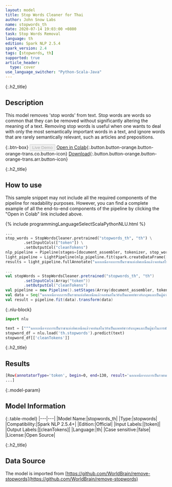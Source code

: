 ```yaml
---
layout: model
title: Stop Words Cleaner for Thai
author: John Snow Labs
name: stopwords_th
date: 2020-07-14 19:03:00 +0800
task: Stop Words Removal
language: th
edition: Spark NLP 2.5.4
spark_version: 2.4
tags: [stopwords, th]
supported: true
article_header:
  type: cover
use_language_switcher: "Python-Scala-Java"
---
```


{:.h2_title}
## Description
This model removes 'stop words' from text. Stop words are words so common that they can be removed without significantly altering the meaning of a text. Removing stop words is useful when one wants to deal with only the most semantically important words in a text, and ignore words that are rarely semantically relevant, such as articles and prepositions.

{:.btn-box}
<button class="button button-orange" disabled>Live Demo</button>
[Open in Colab](https://colab.research.google.com/github/JohnSnowLabs/spark-nlp-workshop/blob/b2eb08610dd49d5b15077cc499a94b4ec1e8b861/jupyter/annotation/english/stop-words/StopWordsCleaner.ipynb){:.button.button-orange.button-orange-trans.co.button-icon}
[Download](https://s3.amazonaws.com/auxdata.johnsnowlabs.com/public/models/stopwords_th_th_2.5.4_2.4_1594742440606.zip){:.button.button-orange.button-orange-trans.arr.button-icon}

{:.h2_title}
## How to use

This sample snippet may not include all the required components of the pipeline for readability purposes. However, you can find a complete example of all the end-to-end components of the pipeline by clicking the "Open in Colab" link included above.


<div class="tabs-box" markdown="1">

{% include programmingLanguageSelectScalaPythonNLU.html %}

```python
...
stop_words = StopWordsCleaner.pretrained("stopwords_th", "th") \
        .setInputCols(["token"]) \
        .setOutputCol("cleanTokens")
nlp_pipeline = Pipeline(stages=[document_assembler, tokenizer, stop_words])
light_pipeline = LightPipeline(nlp_pipeline.fit(spark.createDataFrame([['']]).toDF("text")))
results = light_pipeline.fullAnnotate("นอกเหนือจากการเป็นราชาแห่งทิศเหนือแล้วจอห์นสโนว์ยังเป็นแพทย์ชาวอังกฤษและเป็นผู้นำในการพัฒนายาระงับความรู้สึกและสุขอนามัยทางการแพทย์")
```

```scala
...
val stopWords = StopWordsCleaner.pretrained("stopwords_th", "th")
        .setInputCols(Array("token"))
        .setOutputCol("cleanTokens")
val pipeline = new Pipeline().setStages(Array(document_assembler, tokenizer, stopWords))
val data = Seq("นอกเหนือจากการเป็นราชาแห่งทิศเหนือแล้วจอห์นสโนว์ยังเป็นแพทย์ชาวอังกฤษและเป็นผู้นำในการพัฒนายาระงับความรู้สึกและสุขอนามัยทางการแพทย์").toDF("text")
val result = pipeline.fit(data).transform(data)
```

{:.nlu-block}
```python
import nlu

text = ["""นอกเหนือจากการเป็นราชาแห่งทิศเหนือแล้วจอห์นสโนว์ยังเป็นแพทย์ชาวอังกฤษและเป็นผู้นำในการพัฒนายาระงับความรู้สึกและสุขอนามัยทางการแพทย์"""]
stopword_df = nlu.load('th.stopwords').predict(text)
stopword_df[['cleanTokens']]
```

</div>

{:.h2_title}
## Results

```bash
[Row(annotatorType='token', begin=0, end=130, result='นอกเหนือจากการเป็นราชาแห่งทิศเหนือแล้วจอห์นสโนว์ยังเป็นแพทย์ชาวอังกฤษและเป็นผู้นำในการพัฒนายาระงับความรู้สึกและสุขอนามัยทางการแพทย์', metadata={'sentence': '0'}),
...]
```

{:.model-param}
## Model Information

{:.table-model}
|---|---|
|Model Name:|stopwords_th|
|Type:|stopwords|
|Compatibility:|Spark NLP 2.5.4+|
|Edition:|Official|
|Input Labels:|[token]|
|Output Labels:|[cleanTokens]|
|Language:|th|
|Case sensitive:|false|
|License:|Open Source|

{:.h2_title}
## Data Source
The model is imported from [https://github.com/WorldBrain/remove-stopwords](https://github.com/WorldBrain/remove-stopwords)